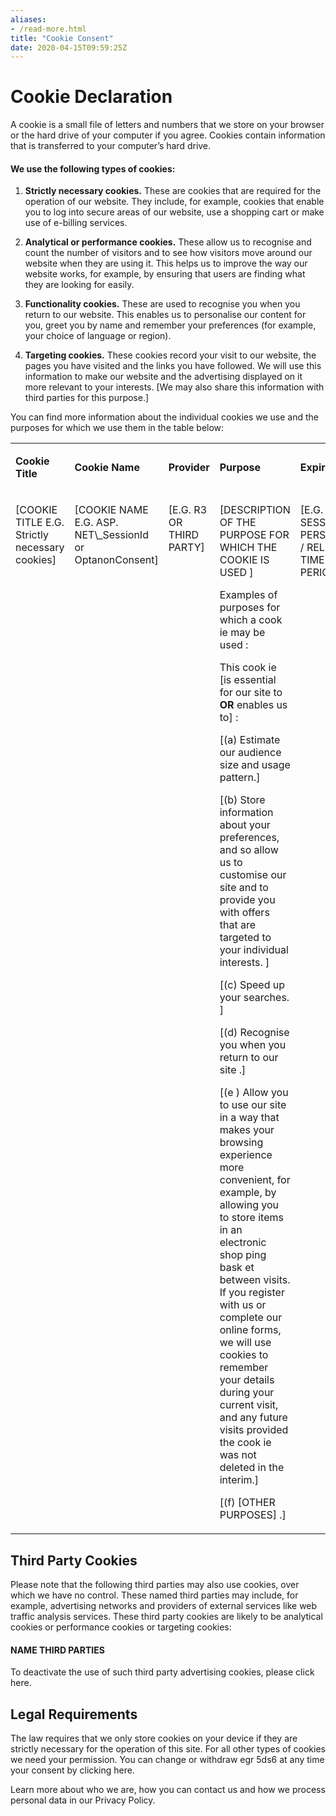 ```yaml
---
aliases:
- /read-more.html
title: "Cookie Consent"
date: 2020-04-15T09:59:25Z
---
```


# Cookie Declaration 

A cookie is a small file of letters and numbers that we store on your
browser or the hard drive of your computer if you agree. Cookies contain
information that is transferred to your computer’s hard drive. 

#### We use the following types of cookies: 

1.  **Strictly necessary cookies.** These are cookies that are required for the operation of our website. They include, for example, cookies that enable you to log into secure areas of our website,
    use a shopping cart or make use of e-billing services.

2.  **Analytical or performance cookies.** These allow us to recognise  and count the number of visitors and to see how visitors move around our website when they are using it. This helps us to improve the way our website works, for example, by ensuring that users are finding what they are looking for easily.

3.  **Functionality cookies.** These are used to recognise you when you return to our website. This enables us to personalise our content for you, greet you by name and remember your preferences (for example, your choice of language or region).

1.  **Targeting cookies.** These cookies record your visit to our website, the pages you have visited and the links you have followed. We will use this information to make our website and the advertising displayed on it more relevant to your interests. \[We may also share this information with third parties for this purpose.\]

You can find more information about the individual cookies we use and the purposes for which we use them in the table below:

<table>
  <colgroup>
    <col style="width: 16.666%" />
    <col style="width: 16.666%" />
    <col style="width: 16.666%" />
    <col style="width: 16.666%" />
    <col style="width: 16.666%" />
    <col style="width: 16.666%" />
  </colgroup>
  <tbody>
    <tr class="odd">
      <td>
        <p>
          <strong>Cookie Title</strong>
        </p>
      </td>
      <td>
        <p>
          <strong>Cookie Name </strong>
        </p>
      </td>
      <td>
        <p>
          <strong>Provider </strong>
        </p>
      </td>
      <td>
        <p>
          <strong>Purpose</strong>
        </p>
      </td>
      <td>
        <strong>Expiry</strong>
      </td>
      <td>
        <p>
          <strong>Type</strong>
        </p>
      </td>
    </tr>
    <tr class="even">
      <td style="vertical-align: top;" >
        <p>
          [COOKIE TITLE E.G. Strictly necessary cookies]
        </p>
      </td>
      <td style="vertical-align: top;" >
        <p>
          [COOKIE NAME E.G. ASP. NET\_SessionId or OptanonConsent]
        </p>
      </td>
      <td style="vertical-align: top;" >
        <p>
          [E.G. R3 OR THIRD PARTY]
        </p>
      </td>
      <td style="vertical-align: top;" >
        <p>
          [DESCRIPTION OF THE PURPOSE FOR WHICH THE COOKIE IS USED ]
        </p>
        <p>
          Examples of purposes for which a cook ie may be used :
        </p>
        <p>
          This cook ie [is essential for our site to <strong>OR </strong> enables us to] :
        </p>
        <p>
          [(a) Estimate our audience size and usage pattern.]
        </p>
        <p>
          [(b) Store information about your preferences, and so allow us to customise our site and to provide you with offers that are targeted to your individual interests. ]
        </p>
        <p>
          [(c) Speed up your searches.<br />]
        </p>
        <p>
          [(d) Recognise you when you return to our site .]
        </p>
        <p>
          [(e ) Allow you to use our site in a way that makes your browsing experience more convenient, for example, by allowing you to store items in an electronic shop ping bask et between visits. If you register with us or complete our online forms, we will use cookies to remember your details during your current visit, and any future visits provided the cook ie was not deleted in the interim.]
        </p>
        <p>
          [(f) [OTHER PURPOSES] .]
        </p>
      </td>
      <td style="vertical-align: top;" >
        <p>
          [E.G. SESSION / PERSISTENT / RELEVANT TIME PERIOD]
        </p>
      </td>
      <td style="vertical-align: top;" >
        <p>
          [E. G. HTTP ]
        </p>
      </td>
    </tr>
  </tbody>
</table>

## Third Party Cookies

Please note that the following third parties may also use cookies, over which we have no control. These named third parties may include, for example, advertising networks and providers of external services like web traffic analysis services. These third party cookies are likely to be analytical cookies or performance cookies or targeting cookies:

#### NAME THIRD PARTIES

To deactivate the use of such third party advertising cookies, please click here.

## Legal Requirements

The law requires that we only store cookies on your device if they are
strictly necessary for the operation of this site. For all other types
of cookies we need your permission. You can change or withdraw egr 5ds6
at any time your consent by clicking here.

Learn more about who we are, how you can contact us and how we process
personal data in our Privacy Policy.
